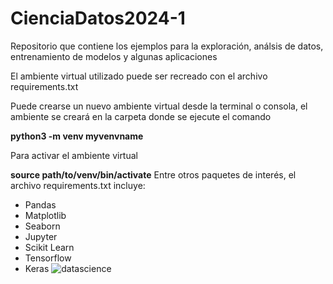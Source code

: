 # CienciaDatos2024-1
 Repositorio que contiene los ejemplos para la exploración, análsis de datos, entrenamiento de modelos y algunas aplicaciones

El ambiente virtual utilizado puede ser recreado con el archivo requirements.txt

Puede crearse un nuevo ambiente virtual desde la terminal o consola, el ambiente se creará en la carpeta donde se ejecute el comando

**python3 -m venv myvenvname**

Para activar el ambiente virtual

**source path/to/venv/bin/activate**
 Entre otros paquetes de interés, el archivo requirements.txt incluye:
- Pandas
- Matplotlib
- Seaborn
- Jupyter
- Scikit Learn
- Tensorflow
- Keras
![datascience](https://github.com/alx3416/CienciaDatos2024-1/assets/63263335/acb0d74b-8523-4bd3-9963-b30558008f64)

